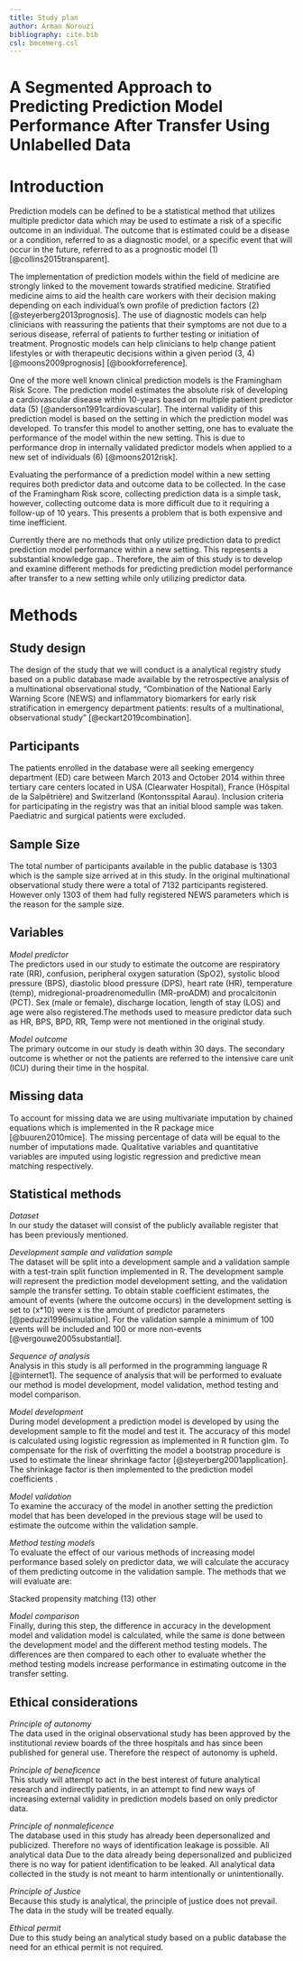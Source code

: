 ```yaml
---
title: Study plan
author: Arman Norouzi
bibliography: cite.bib
csl: bmcemerg.csl
---
```


# A Segmented Approach to Predicting Prediction Model Performance After Transfer Using Unlabelled Data
# Introduction
Prediction models can be defined to be a statistical method that utilizes multiple predictor data which may be used to estimate a risk of a specific outcome in an individual. The outcome that is estimated could be a disease or a condition, referred to as a diagnostic model, or a specific event that will occur in the future, referred to as a prognostic model (1) [@collins2015transparent].

The implementation of prediction models within the field of medicine are strongly linked to the movement towards stratified medicine. Stratified medicine aims to aid the health care workers with their decision making depending on each individual’s own profile of prediction factors (2) [@steyerberg2013prognosis]. The use of diagnostic models can help clinicians with reassuring the patients that their symptoms are not due to a serious disease, referral of patients to further testing or initiation of treatment. Prognostic models can help clinicians to help change patient lifestyles or with therapeutic decisions within a given period (3, 4) [@moons2009prognosis] [@bookforreference].

One of the more well known clinical prediction models is the Framingham Risk Score. The prediction model estimates the absolute risk of developing a cardiovascular disease within 10-years based on multiple patient predictor data (5) [@anderson1991cardiovascular]. The internal validity of this prediction model is based on the setting in which the prediction model was developed. To transfer this model to another setting, one has to evaluate the performance of the model within the new setting. This is due to  performance drop in internally validated predictor models when applied to a new set of individuals (6) [@moons2012risk]. 

Evaluating the performance of a prediction model within a new setting requires both predictor data and outcome data to be collected. In the case of the Framingham Risk score, collecting prediction data is a simple task, however, collecting outcome data is more difficult due to it requiring a follow-up of 10 years. This presents a problem that is both expensive and time inefficient. 

Currently there are no methods that only utilize prediction data to predict prediction model performance within a new setting. This represents a substantial knowledge gap.. Therefore, the aim of this study is to develop and examine different methods for predicting prediction model performance after transfer to a new setting while only utilizing predictor data.


# Methods
## Study design
The design of the study that we will conduct is a analytical registry study based on a public database made available by the retrospective analysis of a multinational observational study, “Combination of the National Early Warning Score (NEWS) and inflammatory biomarkers for early risk stratification in emergency department patients: results of a multinational, observational study” [@eckart2019combination].

## Participants

The patients enrolled in the database were all seeking emergency department (ED) care between March 2013 and October 2014 within three tertiary care centers located in USA (Clearwater Hospital), France (Hôspital de la Salpêtrière) and Switzerland (Kontonsspital Aarau). Inclusion criteria for participating in the registry was that an initial blood sample was taken. Paediatric and surgical patients were excluded. 

## Sample Size
The total number of participants available in the public database is 1303 which is the sample size arrived at in this study. In the original multinational observational study there were a total of 7132 participants registered. However only 1303 of them had fully registered NEWS parameters which is the reason for the sample size.

## Variables
*Model predictor*  
The predictors used in our study to estimate the outcome are respiratory rate (RR), confusion, peripheral oxygen saturation (SpO2), systolic blood pressure (BPS), diastolic blood pressure (DPS), heart rate (HR), temperature (temp), midregional-proadrenomedullin (MR-proADM) and procalcitonin (PCT). Sex (male or female), discharge location, length of stay (LOS) and age were also registered.The methods used to measure predictor data such as HR, BPS, BPD, RR, Temp were not mentioned in the original study.  

*Model outcome*  
The primary outcome in our study is death within 30 days. The secondary outcome is whether or not the patients are referred to the intensive care unit (ICU) during their time in the hospital.

## Missing data
To account for missing data we are using multivariate imputation by chained equations which is implemented in the R package mice [@buuren2010mice]. The missing percentage of data will be equal to the number of imputations made. Qualitative variables and quantitative variables are imputed using logistic regression and predictive mean matching respectively. 

## Statistical methods
*Dataset*  
In our study the dataset will consist of the publicly available register that has been previously mentioned.

*Development sample and validation sample*  
The dataset will be split into a development sample and a validation sample with a test-train split function implemented in R. The development sample will represent the prediction model development setting, and the validation sample the transfer setting. To obtain stable coefficient estimates, the amount of events (where the outcome occurs) in the development setting is set to (x*10) were x is the amount of predictor parameters [@peduzzi1996simulation]. For the validation sample a minimum of 100 events will be included and 100 or more non-events [@vergouwe2005substantial].
 
*Sequence of analysis*  
Analysis in this study is all performed in the programming language R [@internet1]. The sequence of analysis that will be performed to evaluate our method is model development, model validation, method testing and model comparison.

*Model development*  
During model development a prediction model is developed by using the development sample to fit the model and test it. The accuracy of this model is calculated using logistic regression as implemented in R function glm. To compensate for the risk of overfitting the model a bootstrap procedure is used to estimate the linear shrinkage factor [@steyerberg2001application]. The shrinkage factor is then implemented to the prediction model coefficients .

*Model validation*  
To examine the accuracy of the model in another setting the prediction model that has been developed in the previous stage will be used to estimate the outcome within the validation sample.

*Method testing models*  
To evaluate the effect of our various methods of increasing model performance based solely on predictor data, we will calculate the accuracy of them predicting outcome in the validation sample. The methods that we will evaluate are:

Stacked propensity matching (13)
other 

*Model comparison*  
Finally, during this step, the difference in accuracy in the development model and validation model is calculated, while the same is done between the development model and the different method testing models. The differences are then compared to each other to evaluate whether the method testing models increase performance in  estimating outcome in the transfer setting. 

## Ethical considerations
*Principle of autonomy*  
The data used in the original  observational study has been approved by the institutional review boards of the three hospitals and has since been published for general use. Therefore the respect of autonomy is upheld.  

*Principle of beneficence*  
This study will attempt to act in the best interest of future analytical research and indirectly patients, in an attempt to find new ways of increasing external validity in prediction models based on only predictor data.  

*Principle of nonmaleficence*  
The database used in this study has already been depersonalized and publicized. Therefore no ways of identification leakage is possible. All analytical data 
Due to the data already being depersonalized and publicized there is no way for patient identification to be leaked. All analytical data collected in the study is not meant to harm intentionally or unintentionally.  

*Principle of Justice*  
Because this study is analytical, the principle of justice does not prevail. The data in the study will be treated equally.  

*Ethical permit*  
Due to this study being an analytical study based on a public database the need for an ethical permit is not required.  
